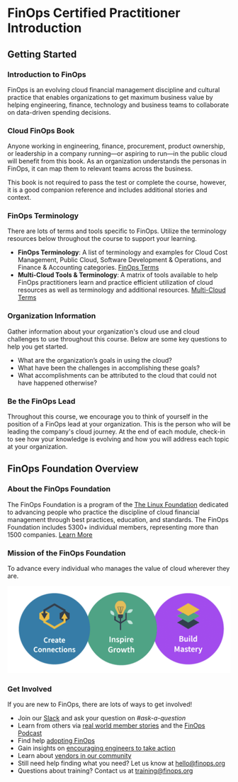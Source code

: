 # FinOps Certified Practitioner Introduction

## Getting Started

### Introduction to FinOps

FinOps is an evolving cloud financial management discipline and cultural practice that enables organizations to get maximum business value by helping engineering, finance, technology and business teams to collaborate on data-driven spending decisions.

### Cloud FinOps Book

Anyone working in engineering, finance, procurement, product ownership, or leadership in a company running—or aspiring to run—in the public cloud will benefit from this book. As an organization understands the personas in FinOps, it can map them to relevant teams across the business. 

This book is not required to pass the test or complete the course, however, it is a good companion reference and includes additional stories and context.

### FinOps Terminology

There are lots of terms and tools specific to FinOps. Utilize the terminology resources below throughout the course to support your learning.

- **FinOps Terminology**: A list of terminology and examples for Cloud Cost Management, Public Cloud, Software Development & Operations, and Finance & Accounting categories. [FinOps Terms](https://fino.ps/C2UHWT)
- **Multi-Cloud Tools & Terminology**: A matrix of tools available to help FinOps practitioners learn and practice efficient utilization of cloud resources as well as terminology and additional resources. [Multi-Cloud Terms](https://fino.ps/LCvUwP)

### Organization Information

Gather information about your organization's cloud use and cloud challenges to use throughout this course. Below are some key questions to help you get started. 

 * What are the organization’s goals in using the cloud?
 * What have been the challenges in accomplishing these goals?
 * What accomplishments can be attributed to the cloud that could not have happened otherwise?

### Be the FinOps Lead
 Throughout this course, we encourage you to think of yourself in the position of a FinOps lead at your organization. This is the person who will be leading the company's cloud journey. At the end of each module, check-in to see how your knowledge is evolving and how you will address each topic at your organization. 

## FinOps Foundation Overview

### About the FinOps Foundation

 The FinOps Foundation is a program of the [The Linux Foundation](http://linuxfoundation.org/) dedicated to advancing people who practice the discipline of cloud financial management through best practices, education, and standards. The FinOps Foundation includes 5300+ individual members, representing more than 1500 companies. [Learn More](https://fino.ps/jLx9PQ)

### Mission of the FinOps Foundation

 To advance every individual who manages the value of cloud wherever they are.

 ![Mision of the FinOps](images/06-focp.png)

### Get Involved

 If you are new to FinOps, there are lots of ways to get involved! 
 
 - Join our [Slack](https://finopsfoundation.slack.com/) and ask your question on _#ask-a-question_
 - Learn from others via [real world member stories](https://fino.ps/VQ29bX) and the [FinOps Podcast](https://www.finops.org/community/finops-podcast/)
 - Find help [adopting FinOps](https://fino.ps/m60bA0)
 - Gain insights on [encouraging engineers to take action](https://fino.ps/Zg5EAS)
 - Learn about [vendors in our community](https://fino.ps/k1i1V1)
 - Still need help finding what you need? Let us know at <hello@finops.org>
 - Questions about training? Contact us at <training@finops.org>